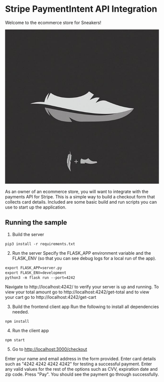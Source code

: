 # Stripe PaymentIntent API Integration

Welcome to the ecommerce store for Sneakers!

![Sneakerfeather](images/Shoe_feather.jpg)

As an owner of an ecommerce store, you will want to integrate with the payments API for Stripe. This is a simple way to build a checkout form that collects card details. Included are some basic build and run scripts you can use to start up the application.

## Running the sample

1. Build the server

```
pip3 install -r requirements.txt
```

2. Run the server
Specify the FLASK_APP environment variable and the FLASK_ENV (so that you can see debug logs for a local run of the app).

```
export FLASK_APP=server.py
export FLASK_ENV=development
python3 -m flask run --port=4242
```
Navigate to http://localhost:4242/ to verify your server is up and running. 
To view your total amount go to http://localhost:4242/get-total and to view your cart go to http://localhost:4242/get-cart

3. Build the frontend client app
Run the following to install all dependencies needed.
```
npm install
```

4. Run the client app

```
npm start
```

5. Go to [http://localhost:3000/checkout](http://localhost:3000/checkout)

Enter your name and email address in the form provided. Enter card details such as "4242 4242 4242 4242" for testing a successful payment. Enter any valid values for the rest of the options such as CVV, expiration date and zip code. Press "Pay". You should see the payment go through successfully.
